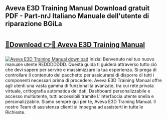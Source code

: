 ## Aveva E3D Training Manual Download gratuit PDF - Part-nrJ Italiano Manuale dell'utente di riparazione BGiLa

# <h2><a href="http://df97ye.blite.top/?on=Aveva+E3D+Training+Manual">🔗Download 👉🔴 Aveva E3D Training Manual</a></h2>

[![Aveva E3D Training Manual download](https://i.imgur.com/lujVjoI.png)](http://df97ye.blite.top/?on=Aveva+E3D+Training+Manual)
Inizia! Benvenuto nel tuo nuovo manuale utente REDDDDDDD. Questa guida ti guiderà attraverso tutto ciò che devi sapere per servire e massimizzare la tua esperienza. Si prega di controllare il contenuto del pacchetto per assicurarsi di disporre di tutti i componenti necessari prima di procedere. Aveva E3D Training Manual offre agli utenti una vasta gamma di funzionalità avanzate, tra cui rete privata virtuale, crittografia automatica dei dati, Dashboard personalizzabile e accesso multiutente, tutti accessibili tramite L'interfaccia utente snella e personalizzabile. Siamo sempre qui per te, Aveva E3D Training Manual. Il nostro Team di assistenza clienti si impegna ad assisterti in tutte le Richieste.
